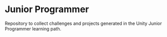 # Junior Programmer
Repository to collect challenges and projects generated in the Unity Junior Programmer learning path.
